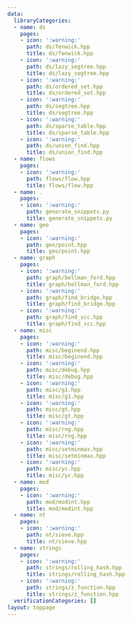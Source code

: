 ```yaml
---
data:
  libraryCategories:
  - name: ds
    pages:
    - icon: ':warning:'
      path: ds/fenwick.hpp
      title: ds/fenwick.hpp
    - icon: ':warning:'
      path: ds/lazy_segtree.hpp
      title: ds/lazy_segtree.hpp
    - icon: ':warning:'
      path: ds/ordered_set.hpp
      title: ds/ordered_set.hpp
    - icon: ':warning:'
      path: ds/segtree.hpp
      title: ds/segtree.hpp
    - icon: ':warning:'
      path: ds/sparse_table.hpp
      title: ds/sparse_table.hpp
    - icon: ':warning:'
      path: ds/union_find.hpp
      title: ds/union_find.hpp
  - name: flows
    pages:
    - icon: ':warning:'
      path: flows/flow.hpp
      title: flows/flow.hpp
  - name: .
    pages:
    - icon: ':warning:'
      path: generate_snippets.py
      title: generate_snippets.py
  - name: geo
    pages:
    - icon: ':warning:'
      path: geo/point.hpp
      title: geo/point.hpp
  - name: graph
    pages:
    - icon: ':warning:'
      path: graph/bellman_ford.hpp
      title: graph/bellman_ford.hpp
    - icon: ':warning:'
      path: graph/find_bridge.hpp
      title: graph/find_bridge.hpp
    - icon: ':warning:'
      path: graph/find_scc.hpp
      title: graph/find_scc.hpp
  - name: misc
    pages:
    - icon: ':warning:'
      path: misc/beginend.hpp
      title: misc/beginend.hpp
    - icon: ':warning:'
      path: misc/debug.hpp
      title: misc/debug.hpp
    - icon: ':warning:'
      path: misc/g1.hpp
      title: misc/g1.hpp
    - icon: ':warning:'
      path: misc/gt.hpp
      title: misc/gt.hpp
    - icon: ':warning:'
      path: misc/rng.hpp
      title: misc/rng.hpp
    - icon: ':warning:'
      path: misc/setminmax.hpp
      title: misc/setminmax.hpp
    - icon: ':warning:'
      path: misc/yc.hpp
      title: misc/yc.hpp
  - name: mod
    pages:
    - icon: ':warning:'
      path: mod/modint.hpp
      title: mod/modint.hpp
  - name: nt
    pages:
    - icon: ':warning:'
      path: nt/sieve.hpp
      title: nt/sieve.hpp
  - name: strings
    pages:
    - icon: ':warning:'
      path: strings/rolling_hash.hpp
      title: strings/rolling_hash.hpp
    - icon: ':warning:'
      path: strings/z_function.hpp
      title: strings/z_function.hpp
  verificationCategories: []
layout: toppage
---
```


